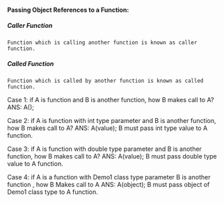 #### Passing Object References to a Function:
##### Caller Function
    Function which is calling another function is known as caller function.
##### Called Function
    Function which is called by another function is known as called function.

Case 1:
    if A is function and B is another function, how B makes call to A?
    ANS: A();

Case 2:
    if A is function with int type parameter and B is another function, how B makes call to A?
    ANS: A(value); 
    B must pass int type value to A function.

Case 3:
    if A is function with double type parameter and B is another function, how B makes call to A?
    ANS: A(value); 
    B must pass double type value to A function.

Case 4:
    if A is a function with Demo1 class type parameter
    B is another function , how B Makes call to A
    ANS: A(object);
    B must pass object of Demo1 class type to A function.